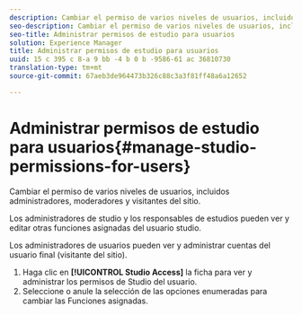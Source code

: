 ```yaml
---
description: Cambiar el permiso de varios niveles de usuarios, incluidos administradores, moderadores y visitantes del sitio.
seo-description: Cambiar el permiso de varios niveles de usuarios, incluidos administradores, moderadores y visitantes del sitio.
seo-title: Administrar permisos de estudio para usuarios
solution: Experience Manager
title: Administrar permisos de estudio para usuarios
uuid: 15 c 395 c 8-a 9 bb -4 b 0 b -9586-61 ac 36810730
translation-type: tm+mt
source-git-commit: 67aeb3de964473b326c88c3a3f81ff48a6a12652

---
```



# Administrar permisos de estudio para usuarios{#manage-studio-permissions-for-users}

Cambiar el permiso de varios niveles de usuarios, incluidos administradores, moderadores y visitantes del sitio.

Los administradores de studio y los responsables de estudios pueden ver y editar otras funciones asignadas del usuario studio.

Los administradores de usuarios pueden ver y administrar cuentas del usuario final (visitante del sitio).

1. Haga clic en **[!UICONTROL Studio Access]** la ficha para ver y administrar los permisos de Studio del usuario.
1. Seleccione o anule la selección de las opciones enumeradas para cambiar las Funciones asignadas.
